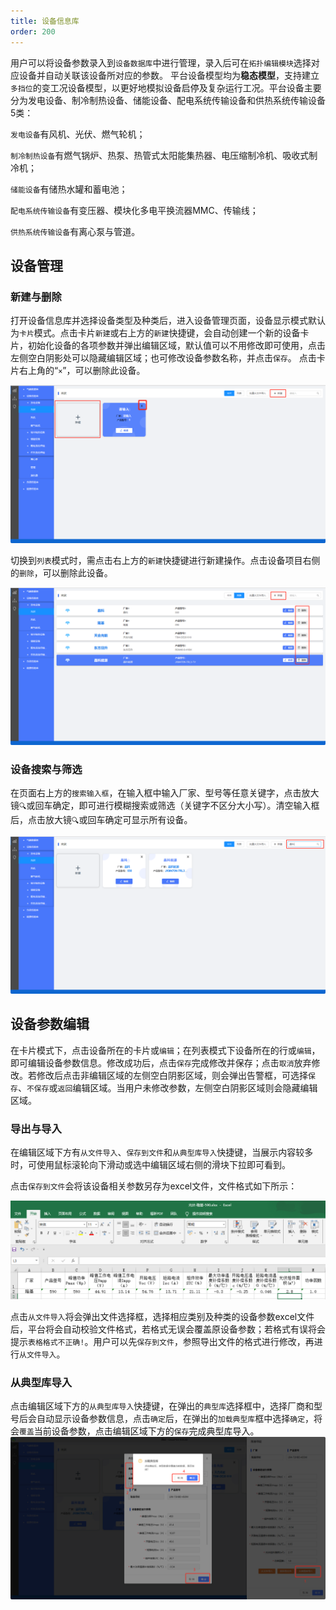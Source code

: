 ```yaml
---
title: 设备信息库
order: 200
---
```



用户可以将设备参数录入到`设备数据库`中进行管理，录入后可在`拓扑编辑模块`选择对应设备并自动关联该设备所对应的参数。
平台设备模型均为**稳态模型**，支持建立`多挡位`的变工况设备模型，以更好地模拟设备启停及复杂运行工况。平台设备主要分为发电设备、制冷制热设备、储能设备、配电系统传输设备和供热系统传输设备5类：

`发电设备`有风机、光伏、燃气轮机；

`制冷制热设备`有燃气锅炉、热泵、热管式太阳能集热器、电压缩制冷机、吸收式制冷机；

`储能设备`有储热水罐和蓄电池；

`配电系统传输设备`有变压器、模块化多电平换流器MMC、传输线；

`供热系统传输设备`有离心泵与管道。

## 设备管理

### 新建与删除

打开设备信息库并选择设备类型及种类后，进入设备管理页面，设备显示模式默认为`卡片`模式。点击卡片`新建`或右上方的`新建`快捷键，会自动创建一个新的设备卡片，初始化设备的各项参数并弹出编辑区域，默认值可以不用修改即可使用，点击左侧空白阴影处可以隐藏编辑区域；也可修改设备参数名称，并点击`保存`。
点击卡片右上角的“`×`”，可以删除此设备。

![新建与删除](./建模仿真-1设备-新建.png "新建与删除")

切换到`列表`模式时，需点击右上方的`新建`快捷键进行新建操作。点击设备项目右侧的`删除`，可以删除此设备。

![新建与删除](./建模仿真-1设备-新建1.png "新建与删除")

### 设备搜索与筛选

在页面右上方的`搜索输入框`，在输入框中输入厂家、型号等任意关键字，点击放大镜`🔍`或回车确定，即可进行模糊搜索或筛选（关键字不区分大小写）。清空输入框后，点击放大镜`🔍`或回车确定可显示所有设备。


![搜索](./建模仿真-1设备-搜索.png "搜索")

## 设备参数编辑

在卡片模式下，点击设备所在的卡片或`编辑`；在列表模式下设备所在的行或`编辑`，即可编辑设备参数信息。修改成功后，点击`保存`完成修改并保存；点击`取消`放弃修改。若修改后点击非编辑区域的左侧空白阴影区域，则会弹出告警框，可选择`保存`、`不保存`或`返回`编辑区域。当用户未修改参数，左侧空白阴影区域则会隐藏编辑区域。

### 导出与导入
在编辑区域下方有`从文件导入`、`保存到文件`和`从典型库导入`快捷键，当展示内容较多时，可使用鼠标滚轮向下滑动或选中编辑区域右侧的滑块下拉即可看到。

点击`保存到文件`会将该设备相关参数另存为excel文件，文件格式如下所示：

![导出](./建模仿真-1设备-导出.png "导出")

点击`从文件导入`将会弹出文件选择框，选择相应类别及种类的设备参数excel文件后，平台将会自动校验文件格式，若格式无误会覆盖原设备参数；若格式有误将会提示`表格格式不正确!`。用户可以先`保存到文件`，参照导出文件的格式进行修改，再进行`从文件导入`。

### 从典型库导入
点击编辑区域下方的`从典型库导入`快捷键，在弹出的`典型库`选择框中，选择厂商和型号后会自动显示设备参数信息，点击`确定`后，在弹出的`加载典型库`框中选择`确定`，将会`覆盖`当前设备参数，点击编辑区域下方的`保存`完成典型库导入。
![典型库](./建模仿真-1设备-典型库.png "典型库")